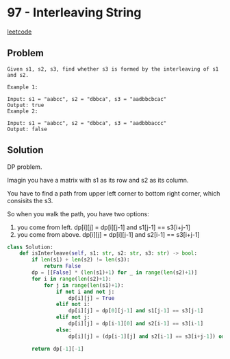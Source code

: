 # 97 - Interleaving String

[leetcode](https://leetcode.com/problems/interleaving-string/)

## Problem

    Given s1, s2, s3, find whether s3 is formed by the interleaving of s1 and s2.
    
    Example 1:
    
    Input: s1 = "aabcc", s2 = "dbbca", s3 = "aadbbcbcac"
    Output: true
    Example 2:
    
    Input: s1 = "aabcc", s2 = "dbbca", s3 = "aadbbbaccc"
    Output: false

## Solution

DP problem.

Imagin you have a matrix with s1 as its row and s2 as its column.

You have to find a path from upper left corner to bottom right corner, which consisits the s3.

So when you walk the path, you have two options:

1.  you come from left. dp[i][j] = dp[i][j-1] and s1[j-1] == s3[i+j-1]
2.  you come from above. dp[i][j] = dp[i][j-1] and s2[i-1] == s3[i+j-1]

```python
class Solution:
    def isInterleave(self, s1: str, s2: str, s3: str) -> bool:
        if len(s1) + len(s2) != len(s3):
            return False
        dp = [[False] * (len(s1)+1) for _ in range(len(s2)+1)]
        for i in range(len(s2)+1):
            for j in range(len(s1)+1):
                if not i and not j:
                    dp[i][j] = True
                elif not i:
                    dp[i][j] = dp[0][j-1] and s1[j-1] == s3[j-1]
                elif not j:
                    dp[i][j] = dp[i-1][0] and s2[i-1] == s3[i-1]   
                else:
                    dp[i][j] = (dp[i-1][j] and s2[i-1] == s3[i+j-1]) or (dp[i][j-1] and s1[j-1] == s3[i+j-1])

        return dp[-1][-1]
```
